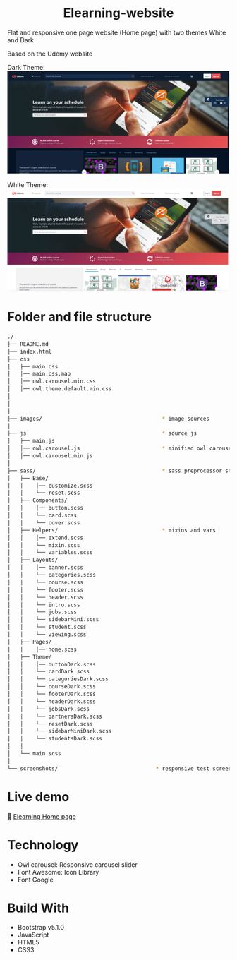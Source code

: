 <h1 align="center">Elearning-website</h1>

Flat and responsive one page website (Home page) with two themes White and Dark. <br/>

Based on the Udemy website<br/>

Dark Theme: ![screenshot/dark.PNG](https://github.com/JennyNgo273/elearning/blob/73281a07f14f7c07d53e0e13fadba7e7fe089ebf/screenshot/dark.PNG) <br/>

White Theme: ![screenshot/white.PNG](https://github.com/JennyNgo273/elearning/blob/73281a07f14f7c07d53e0e13fadba7e7fe089ebf/screenshot/white.PNG)

<!-- ![screenshot/screencapture-jennyngo273-github-io-elearning-2021-09-17-23_59_47.png](https://github.com/JennyNgo273/elearning/blob/230486d75338551ce7572eca947f305c8b012aca/screenshot/screencapture-jennyngo273-github-io-elearning-2021-09-17-23_59_47.png) -->


<!-- ![screenshots/Housing-img.PNG](https://github.com/JennyNgo273/Housing-ws/blob/9e49f3adbaa46679bd59bb906ca57a95db22cb14/screenshots/Housing-img.PNG) -->

# Folder and file structure
```bash
./
├── README.md
├── index.html
├── css                                
│   ├── main.css                             
│   │── main.css.map
│   │── owl.carousel.min.css
│   │── owl.theme.default.min.css 
│   
│
│
├── images/                                      * image sources  
│                                 
├── js                                           * source js
│   ├── main.js                                  
│   │── owl.carousel.js                          * minified owl carousel js
│   │── owl.carousel.min.js
│                          
├── sass/                                        * sass preprocessor styles
│   ├── Base/                           
│   │    │── customize.scss
│   │    └── reset.scss
│   ├── Components/
│   │    │── button.scss
│   │    └── card.scss
│   │    └── cover.scss
│   ├── Helpers/                                 * mixins and vars
│   │    │── extend.scss
│   │    └── mixin.scss
│   │    └── variables.scss
│   ├── Layouts/
│   │    │── banner.scss
│   │    └── categories.scss
│   │    └── course.scss
│   │    └── footer.scss
│   │    └── header.scss
│   │    └── intro.scss
│   │    └── jobs.scss
│   │    └── sidebarMini.scss
│   │    └── student.scss
│   │    └── viewing.scss
│   ├── Pages/
│   │    │── home.scss
│   ├── Theme/
│   │    │── buttonDark.scss
│   │    └── cardDark.scss
│   │    └── categoriesDark.scss
│   │    └── courseDark.scss
│   │    └── footerDark.scss
│   │    └── headerDark.scss
│   │    └── jobsDark.scss
│   │    └── partnersDark.scss
│   │    └── resetDark.scss
│   │    └── sidebarMiniDark.scss
│   │    └── studentsDark.scss
│   │ 
│   └── main.scss
│
└── screenshots/                               * responsive test screenshots
```


# Live demo
🔗 [Elearning Home page](https://jennyngo273.github.io/elearning/)

# Technology
<ul>
  <li>Owl carousel: Responsive carousel slider</li>
  <li>Font Awesome: Icon Library</li>
  <li>Font Google</li>
</ul>

# Build With
- Bootstrap v5.1.0
- JavaScript
- HTML5
- CSS3

